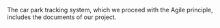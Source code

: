 The car park tracking system, which we proceed with the Agile principle, includes the documents of our project.
